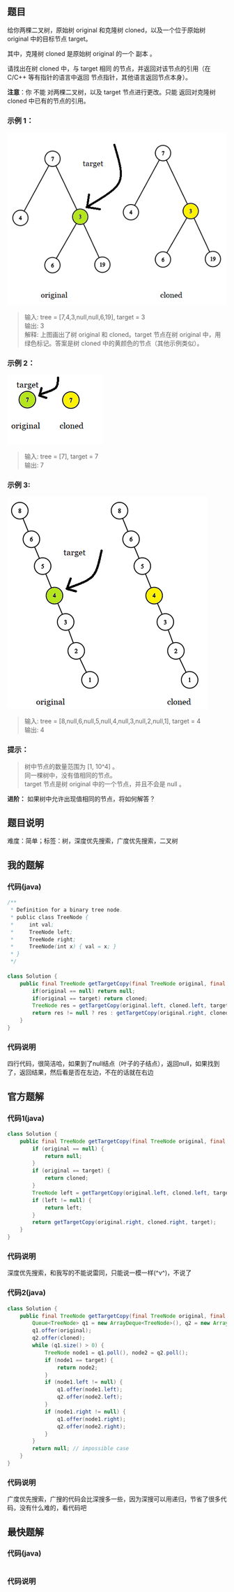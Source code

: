 ## 题目
给你两棵二叉树，原始树 original 和克隆树 cloned，以及一个位于原始树 original 中的目标节点 target。

其中，克隆树 cloned 是原始树 original 的一个 副本 。

请找出在树 cloned 中，与 target 相同 的节点，并返回对该节点的引用（在 C/C++ 等有指针的语言中返回 节点指针，其他语言返回节点本身）。

**注意**：你 不能 对两棵二叉树，以及 target 节点进行更改。只能 返回对克隆树 cloned 中已有的节点的引用。

### 示例 1：
![](../../../../support/image/1379-找出克隆二叉树中的相同节点/1.png)
> 输入: tree = [7,4,3,null,null,6,19], target = 3  
> 输出: 3  
> 解释: 上图画出了树 original 和 cloned。target 节点在树 original 中，用绿色标记。答案是树 cloned 中的黄颜色的节点（其他示例类似）。
### 示例 2：
![](../../../../support/image/1379-找出克隆二叉树中的相同节点/2.png)
> 输入: tree = [7], target =  7   
> 输出: 7  
### 示例 3:
![](../../../../support/image/1379-找出克隆二叉树中的相同节点/3.png)
> 输入: tree = [8,null,6,null,5,null,4,null,3,null,2,null,1], target = 4  
> 输出: 4  
### 提示：
> 树中节点的数量范围为 [1, 10^4] 。  
> 同一棵树中，没有值相同的节点。  
> target 节点是树 original 中的一个节点，并且不会是 null 。

**进阶：** 如果树中允许出现值相同的节点，将如何解答？
## 题目说明
难度：简单；标签：树，深度优先搜索，广度优先搜索，二叉树
## 我的题解
### 代码(java)
```java
/**
 * Definition for a binary tree node.
 * public class TreeNode {
 *     int val;
 *     TreeNode left;
 *     TreeNode right;
 *     TreeNode(int x) { val = x; }
 * }
 */

class Solution {
    public final TreeNode getTargetCopy(final TreeNode original, final TreeNode cloned, final TreeNode target) {
        if(original == null) return null;
        if(original == target) return cloned;
        TreeNode res = getTargetCopy(original.left, cloned.left, target);
        return res != null ? res : getTargetCopy(original.right, cloned.right, target);
    }
}
```
### 代码说明
四行代码，很简洁哈，如果到了null结点（叶子的子结点），返回null，如果找到了，返回结果，然后看是否在左边，不在的话就在右边
## 官方题解
### 代码1(java)
```java
class Solution {
    public final TreeNode getTargetCopy(final TreeNode original, final TreeNode cloned, final TreeNode target) {
        if (original == null) {
            return null;
        }
        if (original == target) {
            return cloned;
        }
        TreeNode left = getTargetCopy(original.left, cloned.left, target);
        if (left != null) {
            return left;
        }
        return getTargetCopy(original.right, cloned.right, target);
    }
}
```
### 代码说明
深度优先搜索，和我写的不能说雷同，只能说一模一样(^v^)，不说了
### 代码2(java)
```java
class Solution {
    public final TreeNode getTargetCopy(final TreeNode original, final TreeNode cloned, final TreeNode target) {
        Queue<TreeNode> q1 = new ArrayDeque<TreeNode>(), q2 = new ArrayDeque<TreeNode>();
        q1.offer(original);
        q2.offer(cloned);
        while (q1.size() > 0) {
            TreeNode node1 = q1.poll(), node2 = q2.poll();
            if (node1 == target) {
                return node2;
            }
            if (node1.left != null) {
                q1.offer(node1.left);
                q2.offer(node2.left);
            }
            if (node1.right != null) {
                q1.offer(node1.right);
                q2.offer(node2.right);
            }
        }
        return null; // impossible case
    }
}
```
### 代码说明
广度优先搜索，广搜的代码会比深搜多一些，因为深搜可以用递归，节省了很多代码，没有什么难的，看代码吧
## 最快题解
### 代码(java)
```java
```
### 代码说明
